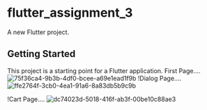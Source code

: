 # flutter_assignment_3

A new Flutter project.

## Getting Started

This project is a starting point for a Flutter application.
First Page....
![75f36ca4-9b3b-4df0-bcee-a69e1ead1f9b](https://github.com/DamnTam/flutter_assignment_3/assets/75781775/d4ed947b-4033-4faa-9009-9d9733bfabd7)
!Dialog Page....
![ffe2764f-3cb0-4ea1-91a6-8a83db5b9c9b](https://github.com/DamnTam/flutter_assignment_3/assets/75781775/25254e08-348c-4f8c-ac7c-1c9ba730c5f3)

!Cart Page....
![dc74023d-5018-416f-ab3f-00be10c88ae3](https://github.com/DamnTam/flutter_assignment_3/assets/75781775/c04d2104-112d-4a89-8fa8-544bfa94895c)
